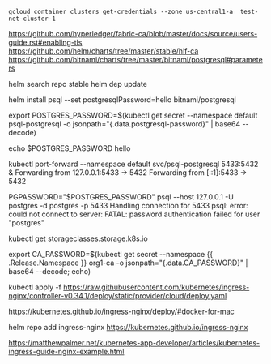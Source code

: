 ```shell script
gcloud container clusters get-credentials --zone us-central1-a  test-net-cluster-1
```

https://github.com/hyperledger/fabric-ca/blob/master/docs/source/users-guide.rst#enabling-tls
https://github.com/helm/charts/tree/master/stable/hlf-ca
https://github.com/bitnami/charts/tree/master/bitnami/postgresql#parameters

helm search repo stable
helm dep update

helm install psql --set postgresqlPassword=hello bitnami/postgresql

export POSTGRES_PASSWORD=$(kubectl get secret --namespace default psql-postgresql -o jsonpath="{.data.postgresql-password}" | base64 --decode)

echo $POSTGRES_PASSWORD 
hello

kubectl port-forward --namespace default svc/psql-postgresql 5433:5432 &
Forwarding from 127.0.0.1:5433 -> 5432
Forwarding from [::1]:5433 -> 5432

PGPASSWORD="$POSTGRES_PASSWORD" psql --host 127.0.0.1 -U postgres -d postgres -p 5433
Handling connection for 5433
psql: error: could not connect to server: FATAL:  password authentication failed for user "postgres"


kubectl get storageclasses.storage.k8s.io

export CA_PASSWORD=$(kubectl get secret --namespace {{ .Release.Namespace }} org1-ca -o jsonpath="{.data.CA_PASSWORD}" | base64 --decode; echo)

kubectl apply -f https://raw.githubusercontent.com/kubernetes/ingress-nginx/controller-v0.34.1/deploy/static/provider/cloud/deploy.yaml

https://kubernetes.github.io/ingress-nginx/deploy/#docker-for-mac

helm repo add ingress-nginx https://kubernetes.github.io/ingress-nginx

https://matthewpalmer.net/kubernetes-app-developer/articles/kubernetes-ingress-guide-nginx-example.html
